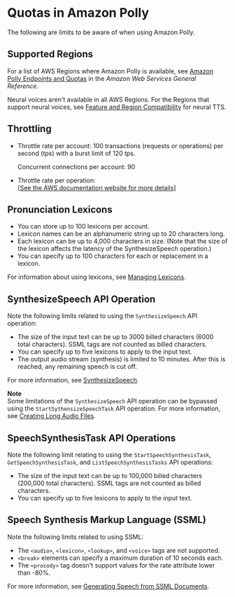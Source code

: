 # Quotas in Amazon Polly<a name="limits"></a>

The following are limits to be aware of when using Amazon Polly\.

## Supported Regions<a name="limits-regions"></a>

For a list of AWS Regions where Amazon Polly is available, see [Amazon Polly Endpoints and Quotas](https://docs.aws.amazon.com/general/latest/gr/pol.html) in the *Amazon Web Services General Reference*\.

Neural voices aren't available in all AWS Regions\. For the Regions that support neural voices, see [Feature and Region Compatibility](NTTS-main.md#ntts-regions) for neural TTS\.

## Throttling<a name="limits-throttle"></a>
+ Throttle rate per account: 100 transactions \(requests or operations\) per second \(tps\) with a burst limit of 120 tps\.

  Concurrent connections per account: 90 
+ Throttle rate per operation:    
[\[See the AWS documentation website for more details\]](http://docs.aws.amazon.com/polly/latest/dg/limits.html)

## Pronunciation Lexicons<a name="limits-lexicons"></a>
+ You can store up to 100 lexicons per account\.
+ Lexicon names can be an alphanumeric string up to 20 characters long\.
+ Each lexicon can be up to 4,000 characters in size\. \(Note that the size of the lexicon affects the latency of the SynthesizeSpeech operation\.\)
+ You can specify up to 100 characters for each <phoneme> or <alias> replacement in a lexicon\.

For information about using lexicons, see [Managing Lexicons](managing-lexicons.md)\. 

## SynthesizeSpeech API Operation<a name="limits-synthesizespeech"></a>

Note the following limits related to using the `SynthesizeSpeech` API operation:
+ The size of the input text can be up to 3000 billed characters \(6000 total characters\)\. SSML tags are not counted as billed characters\.
+ You can specify up to five lexicons to apply to the input text\.
+ The output audio stream \(synthesis\) is limited to 10 minutes\. After this is reached, any remaining speech is cut off\.

For more information, see [SynthesizeSpeech](API_SynthesizeSpeech.md)\. 

**Note**  
Some limitations of the `SynthesizeSpeech` API operation can be bypassed using the `StartSythensizeSpeechTask` API operation\. For more information, see [Creating Long Audio Files](asynchronous.md)\. 

## SpeechSynthesisTask API Operations<a name="limits-long"></a>

Note the following limit relating to using the `StartSpeechSynthesisTask`, `GetSpeechSynthesisTask`, and `ListSpeechSynthesisTasks` API operations:
+ The size of the input text can be up to 100,000 billed characters \(200,000 total characters\)\. SSML tags are not counted as billed characters\.
+ You can specify up to five lexicons to apply to the input text\.

## Speech Synthesis Markup Language \(SSML\)<a name="limits-ssml"></a>

Note the following limits related to using SSML:
+ The `<audio>`, `<lexicon>`, `<lookup>`, and `<voice>` tags are not supported\.
+ `<break>` elements can specify a maximum duration of 10 seconds each\.
+ The `<prosody>` tag doesn't support values for the rate attribute lower than \-80%\.

 For more information, see [Generating Speech from SSML Documents](ssml.md)\.